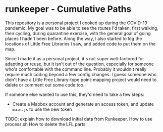 # runkeeper - Cumulative Paths

This repository is a personal project I cooked up during the COVID-19 pandemic. My goal was to be able to see the routes I'd taken, first walking, then cycling, during quarantine exercise, with the general goal of going places I hadn't been before. Along the way, I also started to log the locations of Little Free Libraries I saw, and added code to put them on the map.

Since I made it as a personal project, it's not super well-factored for adapting or reuse, but it isn't out of the question, especially for someone who's comfortable with the command line.  Probably it wouldn't really require much coding beyond a few config changes. I guess someone who didn't have a Little Free Library-type point-mapping project would need to delete or comment out some code too.

If someone else wanted to use this, they'd need to take a few steps:

* Create a Mapbox account and generate an access token, and update `main.js` to use the new token

TODO: explain how to download initial data from Runkeeper.
How to use process.sh
How to delete the LFL parts

